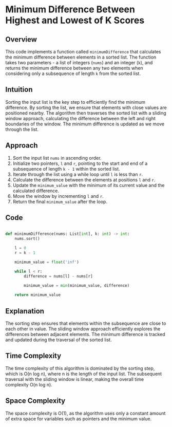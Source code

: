 # Minimum Difference Between Highest and Lowest of K Scores

## Overview

This code implements a function called `minimumDifference` that calculates the minimum difference between elements in a sorted list. The function takes two parameters - a list of integers (`nums`) and an integer (`k`), and returns the minimum difference between any two elements when considering only a subsequence of length `k` from the sorted list.

## Intuition

Sorting the input list is the key step to efficiently find the minimum difference. By sorting the list, we ensure that elements with close values are positioned nearby. The algorithm then traverses the sorted list with a sliding window approach, calculating the difference between the left and right boundaries of the window. The minimum difference is updated as we move through the list.

## Approach

1. Sort the input list `nums` in ascending order.
2. Initialize two pointers, `l` and `r`, pointing to the start and end of a subsequence of length `k - 1` within the sorted list.
3. Iterate through the list using a while loop until `l` is less than `r`.
4. Calculate the difference between the elements at positions `l` and `r`.
5. Update the `minimum_value` with the minimum of its current value and the calculated difference.
6. Move the window by incrementing `l` and `r`.
7. Return the final `minimum_value` after the loop.

## Code

```python

def minimumDifference(nums: List[int], k: int) -> int:
    nums.sort()

    l = 0
    r = k - 1

    minimum_value = float('inf')

    while l < r:
        difference = nums[l] - nums[r]

        minimum_value = min(minimum_value, difference)
    
    return minimum_value

```

## Explanation

The sorting step ensures that elements within the subsequence are close to each other in value. The sliding window approach efficiently explores the differences between adjacent elements. The minimum difference is tracked and updated during the traversal of the sorted list.

## Time Complexity

The time complexity of this algorithm is dominated by the sorting step, which is O(n log n), where n is the length of the input list. The subsequent traversal with the sliding window is linear, making the overall time complexity O(n log n).

## Space Complexity

The space complexity is O(1), as the algorithm uses only a constant amount of extra space for variables such as pointers and the minimum value.
